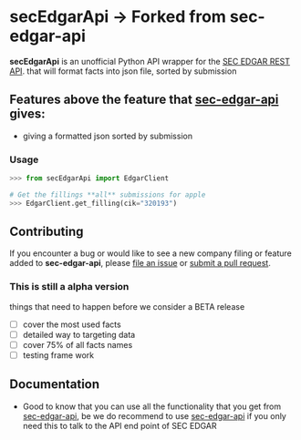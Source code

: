 # secEdgarApi -> Forked from sec-edgar-api

<!---
[![Tests](https://github.com/jadchaar/sec-edgar-api/actions/workflows/continuous_integration.yml/badge.svg)](https://github.com/jadchaar/sec-edgar-api/actions/workflows/continuous_integration.yml)
[![Documentation Status](https://readthedocs.org/projects/sec-edgar-api/badge/?version=latest)](https://sec-edgar-api.readthedocs.io/en/latest/?badge=latest)
[![codecov](https://codecov.io/gh/jadchaar/sec-edgar-api/branch/main/graph/badge.svg?token=0WLWU3SZKE)](https://codecov.io/gh/jadchaar/sec-edgar-api)
[![PyPI Version](https://img.shields.io/pypi/v/sec-edgar-api.svg)](https://pypi.org/project/sec-edgar-api/)
[![Supported Python Versions](https://img.shields.io/pypi/pyversions/sec-edgar-api.svg)](https://pypi.org/project/sec-edgar-api/)
[![License](https://img.shields.io/pypi/l/sec-edgar-api.svg)](https://pypi.org/project/sec-edgar-api/)
[![Code Style: Black](https://img.shields.io/badge/code%20style-black-000000.svg)](https://github.com/python/black)
-->

**secEdgarApi** is an unofficial Python API wrapper for the [SEC EDGAR REST API](https://www.sec.gov/edgar/sec-api-documentation). that will format facts into json file, sorted by submission 

## Features above the feature that [sec-edgar-api](https://github.com/jadchaar/sec-edgar-api) gives:

- giving a formatted json sorted by submission

<!---
## Quick Start

### Installation

not there yet -> but you can install the one before the fork

-->
### Usage

```python
>>> from secEdgarApi import EdgarClient

# Get the fillings **all** submissions for apple
>>> EdgarClient.get_filling(cik="320193")


```


## Contributing

If you encounter a bug or would like to see a new company filing or feature added to **sec-edgar-api**, please [file an issue](https://github.com/jadchaar/sec-edgar-api/issues) or [submit a pull request](https://help.github.com/en/articles/creating-a-pull-request).

### This is still a alpha version
 things that need to happen before we consider a BETA release
- [ ] cover the most used facts
- [ ] detailed way to targeting data
- [ ] cover 75% of all facts names
- [ ] testing frame work

## Documentation

- Good to know that you can use all the functionality that you get from [sec-edgar-api](https://github.com/jadchaar/sec-edgar-api), be we do recommend to use [sec-edgar-api](https://github.com/jadchaar/sec-edgar-api) if you only need this to talk to the API end point of SEC EDGAR

